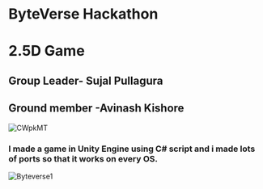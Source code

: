# ByteVerse Hackathon
# 2.5D Game
  
  ## Group Leader- Sujal Pullagura 
  ## Ground member -Avinash Kishore 


![CWpkMT](https://github.com/pSujalp/ByteVerse/assets/108971732/7e0c06a2-6817-4f14-ab84-a5bbba4d7537)


### I made a game in Unity Engine using C# script and i made lots of ports so that it works on every OS.


![Byteverse1](https://github.com/pSujalp/ByteVerse/assets/108971732/4cd41cbe-d638-4cde-a9d1-f9ea14ae42f1)
